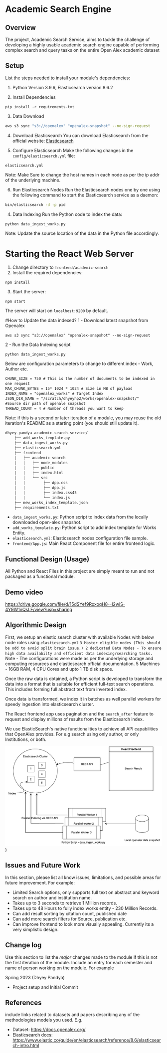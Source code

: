 # Academic Search Engine

## Overview

The project, Academic Search Service, aims to tackle the challenge of developing a highly usable academic search engine capable of performing complex search and query tasks on the entire Open Alex academic dataset

## Setup

List the steps needed to install your module's dependencies: 

1. Python Version 3.9.6, Elasticsearch version 8.6.2

2. Install Dependencies
```
pip install -r requirements.txt 
```

3. Data Download
```bash
aws s3 sync "s3://openalex" "openalex-snapshot" --no-sign-request
```

4. Download Elasticsearch
You can download Elasticsearch from the official website: [Elasticsearch](https://www.elastic.co/)

5. Configure Elasticsearch
Make the following changes in the `config/elasticsearch.yml` file:
```
elasticsearch.yml
```
Note: Make Sure to change the host names in each node as per the ip addr of the underlying machine.

6. Run Elasticsearch Nodes
Run the Elasticsearch nodes one by one using the following command to start the Elasticsearch service as a daemon:
```bash
bin/elasticsearch -d -p pid
```
 
4. Data Indexing
Run the Python code to index the data:
```bash
python data_ingest_works.py
```
Note: Update the source location of the data in the Python file accordingly.

# Starting the React Web Server
1. Change directory to `frontend/academic-search`
2. Install the required dependencies:
```
npm install
```
3. Start the server:
```
npm start
```
The server will start on `localhost:9200` by default.

#How to Update the data indexed?
1 - Download latest snapshot from Openalex
```
aws s3 sync "s3://openalex" "openalex-snapshot" --no-sign-request
```

2 - Run the Data Indexing script
```
python data_ingest_works.py
```
Below are configuration parameters to change to different index - Work, Author etc.
```
CHUNK_SIZE = 750 # This is the number of documents to be indexed in one request
MAX_CHUNK_BYTES = 15* 1024 * 1024 # Size in MB of payload
INDEX_NAME = "openalex_works" # Target Index
JSON_DIR_NAME = "/scratch/dhyeyhp2/works/openalex-snapshot/"     #Source dir path of openale snapshot
THREAD_COUNT = 4 # Number of threads you want to keep
```
Note: if this is a second or later iteration of a module, you may reuse the old iteration's README as a starting point (you should still update it). 

```
dhyey-pandya-academic-search-service/
    ├── add_works_template.py
    ├── data_ingest_works.py
    ├── elasticsearch.yml
    ├── frontend
    │   ├── academic-search
    │   │   ├── node_modules
    │   │   ├── public
    |   |   ├── index.html
    │   │   └── src
    │   |        ├── App.css
    │   |        ├── App.js
    │   |        ├── index.css45
    │   |        └── index.js
    ├── new_works_index_template.json
    ├── requirements.txt
``` 
* `data_ingest_works.py`: Python script to index data from the locally downloaded open-alex snapshot.
* `add_works_template.py`: Python script to add index template for Works Entity.
* `elasticsearch.yml`: Elasticsearch nodes configuration file sample.
* `frontend/App.js`: Main React Component file for entire frontend logic.

## Functional Design (Usage)
All Python and React Files in this project are simply meant to run and not packaged as a functional module.

## Demo video
https://drive.google.com/file/d/15dSYef9RoxoqH8--I2wlS-4Y9W1nQsLF/view?usp=sharing


## Algorithmic Design 
First, we setup an elastic search cluster with available Nodes with below node roles using `elasticsearch.yml`
`
3 Master eligible nodes (This should be odd to avoid split brain issue.)
2 dedicated Data Nodes - To ensure high data availabilty and efficient data indexing/searching tasks. 
`
Note - The configurations were made as per the underlying storage and computing resources and elasticsearch official documentation.
5 Machines - 16GB RAM, 4 CPU Cores and upto 1 TB disk space.

Once the raw data is obtained, a Python script is developed to transform the data into a format that is suitable for efficient full-text search operations. This includes forming full abstract text from inverted index.

Once data is transformed, we index it in batches as well parallel workers for speedy ingestion into elasticsearch cluster.

The React frontend app uses pagination and the `search_after` feature to request and display millions of results from the Elasticsearch index.

We use ElasticSearch's native functionalities to achieve all API capabilities that OpenAlex provides. For e.g search using only author, or only Institutions, or both. 

![design architecture](https://github.com/Forward-UIUC-2023S/dhyey-pandya-academic-search-service/blob/main/academic-search-engine.drawio.png))


## Issues and Future Work

In this section, please list all know issues, limitations, and possible areas for future improvement. For example:

* Limited Search options, only supports full text on abstract and keyword search on author and institution name.
* Takes up to 3 seconds to retrieve 1 Million records.
* Takes up to 48 Hours to fully index works entity - 230 Million Records.
* Can add result sorting by citation count, published date
* Can add more search filters for Source, publication etc.
* Can improve frontend to look more visually appealing. Currently its a very simplistic design.


## Change log

Use this section to list the _major_ changes made to the module if this is not the first iteration of the module. Include an entry for each semester and name of person working on the module. For example 

Spring 2023 (Dhyey Pandya)
* Project setup and Initial Commit

## References 
include links related to datasets and papers describing any of the methodologies models you used. E.g. 

* Dataset: https://docs.openalex.org/
* Elasticsearch docs: https://www.elastic.co/guide/en/elasticsearch/reference/8.6/elasticsearch-intro.html

